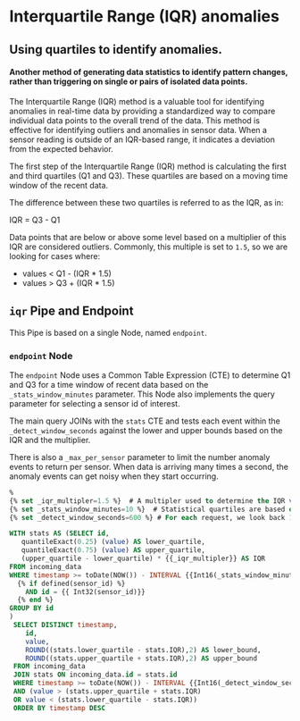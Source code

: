 # Interquartile Range (IQR) anomalies
## Using quartiles to identify anomalies. 

#### Another method of generating data statistics to identify pattern changes, rather than triggering on single or pairs of isolated data points.

The Interquartile Range (IQR) method is a valuable tool for identifying anomalies in real-time data by providing a standardized way to compare individual data points to the overall trend of the data. This method is effective for identifying outliers and anomalies in sensor data. When a sensor reading is outside of an IQR-based range, it indicates a deviation from the expected behavior. 

The first step of the Interquartile Range (IQR) method is calculating the first and third quartiles (Q1 and Q3). These quartiles are based on a moving time window of the recent data. 

The difference between these two quartiles is referred to as the IQR, as in:

IQR = Q3 - Q1

Data points that are below or above some level based on a multiplier of this IQR are considered outliers. Commonly, this multiple is set to `1.5`, so we are looking for cases where:

* values < Q1 - (IQR * 1.5) 
* values > Q3 + (IQR * 1.5) 


## `iqr` Pipe and Endpoint

This Pipe is based on a single Node, named `endpoint`.

### `endpoint` Node

The `endpoint` Node uses a Common Table Expression (CTE) to determine Q1 and Q3 for a time window of recent data based on the `_stats_window_minutes` parameter. This Node also implements the query parameter for selecting a sensor id of interest. 

The main query JOINs with the `stats` CTE and tests each event within the `_detect_window_seconds` against the lower and upper bounds based on the IQR and the multiplier. 

There is also a `_max_per_sensor` parameter to limit the number anomaly events to return per sensor. When data is arriving many times a second, the anomaly events can get noisy when they start occurring. 


```sql
%
{% set _iqr_multipler=1.5 %}  # A multipler used to determine the IQR value. 
{% set _stats_window_minutes=10 %}  # Statistical quartiles are based on this most recent window.
{% set _detect_window_seconds=600 %} # For each request, we look back 10 minutes. 

WITH stats AS (SELECT id,
   quantileExact(0.25) (value) AS lower_quartile,
   quantileExact(0.75) (value) AS upper_quartile,
   (upper_quartile - lower_quartile) * {{_iqr_multipler}} AS IQR
FROM incoming_data
WHERE timestamp >= toDate(NOW()) - INTERVAL {{Int16(_stats_window_minutes)}} MINUTES
  {% if defined(sensor_id) %}               
    AND id = {{ Int32(sensor_id)}}
  {% end %}    
GROUP BY id
)
 SELECT DISTINCT timestamp, 
    id, 
    value, 
    ROUND((stats.lower_quartile - stats.IQR),2) AS lower_bound, 
    ROUND((stats.upper_quartile + stats.IQR),2) AS upper_bound 
 FROM incoming_data
 JOIN stats ON incoming_data.id = stats.id
 WHERE timestamp >= toDate(NOW()) - INTERVAL {{Int16(_detect_window_seconds)}} SECONDS
 AND (value > (stats.upper_quartile + stats.IQR)
 OR value < (stats.lower_quartile - stats.IQR))
 ORDER BY timestamp DESC

```
